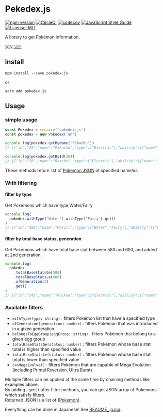 # Pekedex.js

[![npm version](https://badge.fury.io/js/pokedex.js.svg)](https://badge.fury.io/js/pokedex.js)
[![CircleCI](https://circleci.com/gh/ytakahashi/pokedex.js.svg?style=shield&circle-token=7cf6f0c8b57b6a06542156647c3e2b9af3cae77e)](https://circleci.com/gh/ytakahashi/pokedex.js)
[![codecov](https://codecov.io/gh/ytakahashi/pokedex.js/branch/master/graph/badge.svg)](https://codecov.io/gh/ytakahashi/pokedex.js)
[![JavaScript Style Guide](https://img.shields.io/badge/code_style-standard-brightgreen.svg)](https://standardjs.com)
[![License: MIT](https://img.shields.io/badge/License-MIT-yellow.svg)](https://opensource.org/licenses/MIT)

A library to get Pokémon information.

:us: [:jp:](./README_ja.md)

## install

```shell
npm install --save pokedex.js
```

or

```shell
yarn add pokedex.js
```

## Usage

### simple usage

```node.js
const Pokedex = require('pokedex.js')
const pokedex = new Pokedex('en')

console.log(pokedex.getByName('Pikachu'))
// [{"id":"25","name":"Pikachu","type":["Electric"],"ability":[{"name":"Static","hidden":false},{"name":"Lightning Rod","hidden":true}],"eggGroup":["Field","Fairy"],"baseStats":{"H":"35","A":"55","B":"40","C":"50","D":"50","S":"90"},"generation":1}]

console.log(pokedex.getById(26))
// [{"id":"26","name":"Raichu","type":["Electric"],"ability":[{"name":"Static","hidden":false},{"name":"Lightning Rod","hidden":true}],"eggGroup":["Field","Fairy"],"baseStats":{"H":"60","A":"90","B":"55","C":"90","D":"80","S":"110"},"generation":1},{"id":"26","formName":"Alola Form","name":"Raichu","type":["Electric","Psychic"],"ability":[{"name":"Surge Surfer","hidden":false}],"eggGroup":["Field","Fairy"],"baseStats":{"H":"60","A":"85","B":"50","C":"95","D":"85","S":"110"},"generation":7}]

```

These methods return list of [Pokemon JSON](./src/resources/schema.json) of specified name/id.

### With filtering

#### filter by type

Get Pokémons which have type Water/Fairy

```node.js
console.log(
  pokedex.withType('Water').withType('Fairy').get()
)
// [{"id":"183","name":"Marill","type":["Water","Fairy"],"ability":[{"name":"Thick Fat","hidden":false},{"name":"Huge Power","hidden":false},{"name":"Sap Sipper","hidden":true}],"eggGroup":["Water1","Fairy"],"baseStats":{"H":"70","A":"20","B":"50","C":"20","D":"50","S":"40"},"generation":2},{"id":"184","name":"Azumarill","type":["Water","Fairy"],"ability":[{"name":"Thick Fat","hidden":false},{"name":"Huge Power","hidden":false},{"name":"Sap Sipper","hidden":true}],"eggGroup":["Water1","Fairy"],"baseStats":{"H":"100","A":"50","B":"80","C":"60","D":"80","S":"50"},"generation":2},{"id":"730","name":"Primarina","type":["Water","Fairy"],"ability":[{"name":"Torrent","hidden":false},{"name":"Liquid Voice","hidden":true}],"eggGroup":["Water1","Field"],"baseStats":{"H":"80","A":"74","B":"74","C":"126","D":"116","S":"60"},"generation":7},{"id":"788","name":"Tapu Fini","type":["Water","Fairy"],"ability":[{"name":"Misty Surge","hidden":false},{"name":"Telepathy","hidden":true}],"eggGroup":["Undiscovered"],"baseStats":{"H":"70","A":"75","B":"115","C":"95","D":"130","S":"85"},"generation":7}]
```

#### filter by total base status, generation

Get Pokémons which have total base stat between 580 and 600, and added at 2nd generation.

```node.js
console.log(
  pokedex
    .totalBaseStatsGe(580)
    .totalBaseStatsLe(600)
    .ofGeneration(2)
    .get()
)
// [{"id":"243","name":"Raikou","type":["Electric"],"ability":[{"name":"Pressure","hidden":false},{"name":"Inner Focus","hidden":true}],"eggGroup":["Undiscovered"],"baseStats":{"H":"90","A":"85","B":"75","C":"115","D":"100","S":"115"},"generation":2},{"id":"244","name":"Entei","type":["Fire"],"ability":[{"name":"Pressure","hidden":false},{"name":"Inner Focus","hidden":true}],"eggGroup":["Undiscovered"],"baseStats":{"H":"115","A":"115","B":"85","C":"90","D":"75","S":"100"},"generation":2},{"id":"245","name":"Suicine","type":["Water"],"ability":[{"name":"Pressure","hidden":false},{"name":"Inner Focus","hidden":true}],"eggGroup":["Undiscovered"],"baseStats":{"H":"100","A":"75","B":"115","C":"90","D":"115","S":"85"},"generation":2},{"id":"248","name":"Tyranitar","type":["Rock","Dark"],"ability":[{"name":"Sand Stream","hidden":false},{"name":"Unnerve","hidden":true}],"eggGroup":["Monster"],"baseStats":{"H":"100","A":"134","B":"110","C":"95","D":"100","S":"61"},"megaEvolution":[{"name":"Mega Tyranitar","type":["Rock","Dark"],"ability":[{"name":"Sand Stream","hidden":false}],"baseStats":{"H":"100","A":"164","B":"150","C":"95","D":"120","S":"71"}}],"generation":2},{"id":"251","name":"Celebi","type":["Psychic","Grass"],"ability":[{"name":"Natural Cure","hidden":false}],"eggGroup":["Undiscovered"],"baseStats":{"H":"100","A":"100","B":"100","C":"100","D":"100","S":"100"},"generation":2}]
```

### Available filters

- `withType(type: string)` : filters Pokémon list that have a specified type
- `ofGeneration(generation: number)` : filters Pokémon that was introduced in a given generation
- `belongsToEggGroup(eggGroop: string)` : filters Pokémon that belong to a given egg group
- `totalBaseStatsGe(status: number)` : filters Pokémon whose base stat total is higher than specified value
- `totalBaseStatsLe(status: number)` : filters Pokémon whose base stat total is lower than specified value
- `canMegaEvolve()` : filters Pokémon that are capable of Mega Evolution (including Primal Reversion, Ultra Burst)

Multiple filters can be applied at the same time by chaining methods like examples above.  
By adding `.get()` after filter methods, you can get JSON array of Pokemons which satisfy filters.  
Returned JSON is a list of ([Pokemon](./src/resources/schema.json)).

Everything can be done in Japanese! See [README_ja.md](./README_ja.md).
